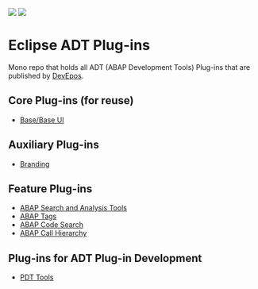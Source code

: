 ![](https://img.shields.io/badge/Java-SE17+-green) ![](https://img.shields.io/badge/eclipse-2021--06+-green)

# Eclipse ADT Plug-ins

Mono repo that holds all ADT (ABAP Development Tools) Plug-ins that are published by [DevEpos](https://devepos.com).

## Core Plug-ins (for reuse)

- [Base/Base UI](./core/README.md)

## Auxiliary Plug-ins

- [Branding](./branding/README.md)

## Feature Plug-ins

- [ABAP Search and Analysis Tools](./features/search-tools/README.md)
- [ABAP Tags](./features/tags/README.md)
- [ABAP Code Search](./features/code-search/README.md)
- [ABAP Call Hierarchy](./features/call-hierarchy/README.md)

## Plug-ins for ADT Plug-in Development

- [PDT Tools](./features/pdt-tools/README.md)
